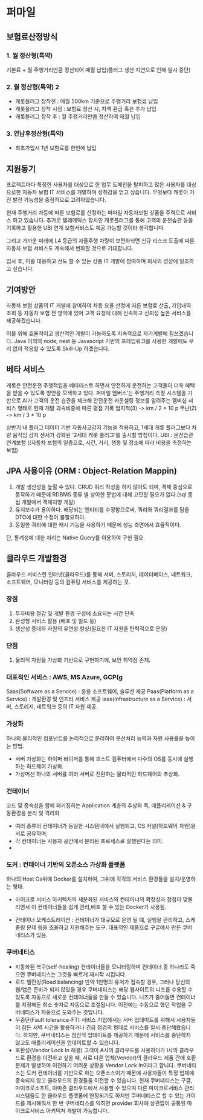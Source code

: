 # 퍼마일 
## 보험료산정방식
### 1. 월 정산형(특약)
기본료 + 월 주행거리만큼 정산되어 매월 납입(플러그 생산 지연으로 인해 일시 중단)
### 2. 월 정산형(특약) 2
- 캐롯플러그 장착전 : 매월 500km 기준으로 주행거리 보험료 납입
- 캐롯플러그 장착 시점 : 보험료 정산 시, 차액 환급 혹은 추가 납입
- 캐롯블러그 장착 후 : 월 주행거리만큼 정산하여 매월 납입
### 3. 연납후정산형(특약)
- 최초가입시 1년 보험료를 한번에 납입 

## 지원동기
프로젝트마다 특정한 사용자를 대상으로 한 업무 도메인을 탈피하고
많은 사용자를 대상으로한 자동차 보험 IT 서비스를 개발하며 성취감을 얻고 싶습니다.
무엇보다 캐롯이 가진 발전 가능성을 중점적으로 고려하였습니다.

현재 주행거리 차등에 따른 보험료를 산정하는 퍼마일 자동차보험 상품을 
주력으로 서비스 하고 있습니다. 추가로 텔레메틱스 장치인 캐롯플러그를 통해 
고객의 운전습관 등을 기록하고 활용한  UBI 연계 보험서비스도 제공 가능할 것이라 생각합니다.

그리고 가까운 미래에 L4 등급의 자율주행 차량이 보편화되면 
신규 리스크 도출에 따른 자동차 보험 서비스도 계속해서 
변화할 것으로 기대합니다.

입사 후, 이를 대응하고 선도 할 수 있는 상품 IT 개발에 참여하며 회사의 성장에
일조하고 싶습니다.

## 기여방안
자동차 보험 상품의 IT 개발에 참여하여 
차등 요율 산정에 따른 보험료 산출, 가입내역 조회 등 자동차 보험 전 영역에 있어 
고객 요청에 대해 신속하고 신뢰성 높은 서비스를 제공하겠습니다. 

이를 위해 효율적이고 생산적인 개발이 가능하도록 지속적으로 자기계발에 힘쓰겠습니다. 
Java 이외의 node, nest 등 Javascript 기반의 프레임워크를 사용한 개발에도 무리 없이 적응할 수 있도록 Skill-Up 하겠습니다.

## 베타 서비스
캐롯은 안전운전 주행적립을 베타테스트 하면서 안전하게 운전하는 고객들이 더욱 혜택을 받을 수 있도록 방안을 모색하고 있다.
퍼마일 멤버스’는 주행거리 측정 시스템을 기반으로 AI가 고객의 운전 습관을 체크해 안전운전 카운셀링 정보를 알려주는 멤버십 서비스 형태로 현재 개발 
과속비중에 따른 평점 기록 
엄지척(3) -> km / 2 * 10 p 
무난(2)  -> km / 3 * 10 p 

상반기 내 플러그 데이터 기반 자동사고감지 기능을 적용하고, 1세대 캐롯 플러그보다 차량 움직임 감지 센서가 강화된 '2세대 캐롯 플러그'를 출시할 방침이다.
UBI : 운전습관연계보험 ((자동차 보험의 일종으로, 시간, 거리, 행동 및 장소에 따라 비용을 측정하는 보험)

## JPA 사용이유 (ORM : Object-Relation Mappin)
1. 개발 생산성을 높힐 수 있다. CRUD 쿼리 작성을 하지 않아도 되며, 객체 중심으로 동작하기 때문에 RDBMS 종류 별 상이한 문법에 대해 고민할 필요가 없다.(sql 중심 개발에서 객체지향 개발)
2. 유지보수가 용이하다. 해당되는 엔티티를 수정함으로써, 쿼리와 쿼리결과를 담을 DTO에 대한 수정이 불필요하다.
3. 동일한 쿼리에 대한 캐시 기능을 사용하기 때문에 성능 측면에서 효율적이다.

단, 통계성에 대한 처리는 Native Query를 이용하여 구현 필요.

## 클라우드 개발환경 
클라우드 서비스란 인터넷(클라우드)를 통해 서버, 스토리지, 데이터베이스, 네트워크, 소프트웨어, 모니터링 등의 컴퓨팅 서비스를 제공하는 것.

### 장점
1. 투자비용 절감 및 개발 환경 구성에 소요되는 시간 단축
2. 완성형 서비스 활용 (배포 및 빌드 등)
3. 생산성 증대와 자원의 유연성 향샹(필요한 IT 자원을 탄력적으로 운영)

### 단점
1. 물리적 자원을 가상화 기반으로 구현하기에, 보안 취약점 존재.

### 대표적인 서비스 : AWS, MS Azure, GCP(g

Saas(Software as a Service) : 응용 소프트웨어, 솔루션 제공
Paas(Platform as a Service) : 개발환경 및 인프라 서비스 제공 
Iaas(Infrastructure as a Service) : 서버, 스토리지, 네트워크 등의 IT 자원 제공.

### 가상화
  하나의 물리적인 컴포넌트를 논리적으로 분리하여 분산처리 능력과 자원 사용률을 높이는 방법.
- 서버 가상화는 하이퍼 바이저를 통해 호스트 컴퓨터에서 다수의 OS를 동시에 실행하는 하드웨어 가상화.
- 가상머신 하나의 서버를 여러 서버로 전환하는 물리적인 하드웨어의 추상화. 

### 컨테이너 
 코드 및 종속성을 함께 패키징하는 Application 계층의 추상화 즉, 애플리케이션 & 구동환경을 분리 및 격리화 
- 여러 종류의 컨테이너가 동일한 시스템내에서 실행되고, OS 커널(하드웨어 자원)을 서로 공유하며, 
- 각 컨테이너는 사용자 공간에서 분리된 프로세스로 실행된다는 의미.
- 
### 도커 : 컨테이너 기반의 오픈소스 가상화 플랫폼
하나의 Host Os위에 Docker를 설치하여, 그위에 각각의 서비스 환경들을 설치/운영하는 형태.

* 마이크로 서비스 아키텍처의 세분화된 서비스와 컨테이너의 확장성과 장점이 맞물리면서
이 컨테이너들을 쉽게 관리,배포 할 수 있는 Docker가 사용됨.

* 컨테이너 오케스트레이션 : 컨테이너가 대규모로 운영 될 떄, 실행을 관리하고, 스케줄링 문제 등을 조율하고 지원해주는 도구.
  대표적인 제품으로 구글에서 만든 쿠버네티스가 있음. 

### 쿠버네티스
* 자동화된 복구(self-healing)
컨테이너들을 모니터링하며 컨테이너 중 하나라도 죽으면 쿠버네티스는 그것을 빠르게 재시작 시킵니다.
* 로드 밸런싱(Road balancing)
만약 1만명의 유저가 접속할 경우, 그러나 당신의 웹/앱은 준비가 되지 않았을 경우 쿠버네티스는 해당 웹사이트의 니즈를 수용할 수 있도록 자동으로 새로운 컨테이너들을 만들 수 있습니다.
니즈가 줄어들면 컨테이너를 지정해둔 최소 숫자로 자동으로 조절됩니다. 이전에는 수동으로 했던 작업을 쿠버네티스가 자동으로 도와주는 것입니다.
* 무중단(Fault tolerance-FT) 서비스
기업에서는 서버 업데이트를 위해서 사용자들이 잠든 새벽 시간을 활용하거나 긴급 점검의 형태로 서비스를 일시 중단해왔습니다.
하지만, 쿠버네티스는 점진적 업데이트를 제공하기 때문에 서비스를 중단하지 않고도 애플리케이션을 업데이트할 수 있습니다.
* 호환성(Vendor Lock In 해결)
고객이 A사의 클라우드를 사용하다가 I사의 클라우드로 환경을 이전하고 싶을 때, 서로 다른 업체(Vendor)의 클라우드 제품 간에 호환 문제가 발생하여 이전하기 어려운 상황을 Vendor Lock In이라고 합니다.
쿠버네티스는 도커 컨테이너를 기반으로 하는 오픈소스이기 때문에 사용자들이 특정 업체에 종속되지 않고 클라우드의 환경들을 이전할 수 있습니다.
현재 쿠버네티스는 구글, 마이크로소프트, 아마존 클라우드에서 사용할 수 있으며 다른 마이크로서비스 관리 시스템들도 한 클라우드 플랫폼에 한정되기도 하지만 쿠버네티스로 할 수 있는 가이드를 제시해줘서 한 번 쿠버네티스를 익히면 provider 회사에 상관없이 공통된 마이크로서비스 아키텍쳐 개발이 가능합니다.


